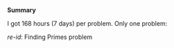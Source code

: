 **Summary**

I got 168 hours (7 days) per problem. Only one problem:

*re-id*: Finding Primes problem